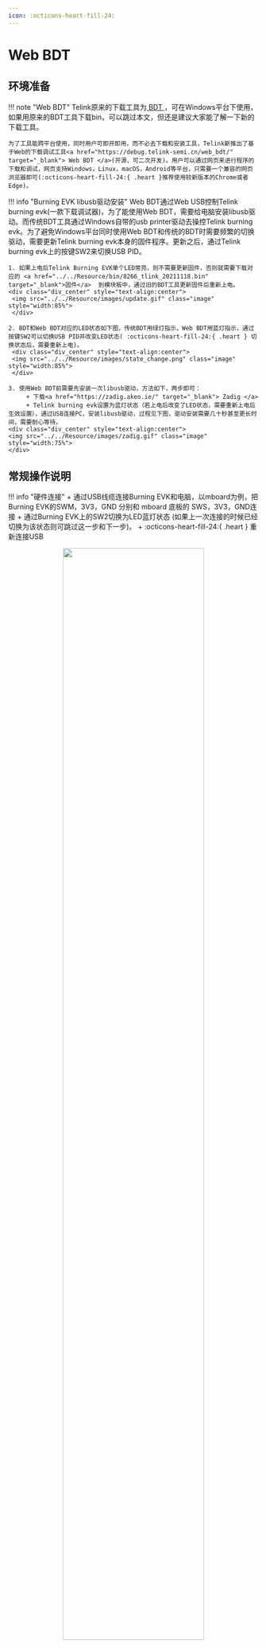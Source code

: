 ```yaml
---
icon: :octicons-heart-fill-24: 
---
```


# Web BDT


## 环境准备

!!! note "Web BDT"
    Telink原来的下载工具为<a href="http://wiki.telink-semi.cn/wiki/IDE-and-Tools/Burning-and-Debugging-Tools-for-all-Series/"  target="_blank"> BDT </a>，可在Windows平台下使用，如果用原来的BDT工具下载bin，可以跳过本文，但还是建议大家能了解一下新的下载工具。

    为了工具能跨平台使用，同时用户可即开即用，而不必去下载和安装工具，Telink新推出了基于Web的下载调试工具<a href="https://debug.telink-semi.cn/web_bdt/" target="_blank"> Web BDT </a>(开源，可二次开发)。用户可以通过网页来进行程序的下载和调试，网页支持Windows，Linux，macOS，Android等平台，只需要一个兼容的网页浏览器即可(:octicons-heart-fill-24:{ .heart }推荐使用较新版本的Chrome或者Edge)。
    
!!! info "Burning EVK libusb驱动安装"
    Web BDT通过Web USB控制Telink burning evk(一款下载调试器)，为了能使用Web BDT，需要给电脑安装libusb驱动。而传统BDT工具通过Windows自带的usb printer驱动去操控Telink burning evk。为了避免Windows平台同时使用Web BDT和传统的BDT时需要频繁的切换驱动，需要更新Telink burning evk本身的固件程序。更新之后，通过Telink burning evk上的按键SW2来切换USB PID。

    1. 如果上电后Telink Burning EVK单个LED常亮，则不需要更新固件，否则就需要下载对应的 <a href="../../Resource/bin/8266_tlink_20211118.bin" target="_blank">固件</a>  到模块板中，通过旧的BDT工具更新固件后重新上电。
    <div class="div_center" style="text-align:center"> 
     <img src="../../Resource/images/update.gif" class="image" style="width:85%">
     </div>

    2. BDT和Web BDT对应的LED状态如下图，传统BDT用绿灯指示，Web BDT用蓝灯指示，通过按键SW2可以切换USB PID并改变LED状态( :octicons-heart-fill-24:{ .heart } 切换状态后，需要重新上电)。
     <div class="div_center" style="text-align:center">  
     <img src="../../Resource/images/state_change.png" class="image" style="width:85%">
     </div>

    3. 使用Web BDT前需要先安装一次libusb驱动，方法如下，两步即可：
         + 下载<a href="https://zadig.akeo.ie/" target="_blank"> Zadig </a>
         + Telink burning evk设置为蓝灯状态（若上电后改变了LED状态，需要重新上电后生效设置），通过USB连接PC，安装libusb驱动，过程见下图，驱动安装需要几十秒甚至更长时间，需要耐心等待。
    <div class="div_center" style="text-align:center">
    <img src="../../Resource/images/zadig.gif" class="image" style="width:75%">
    </div>

## 常规操作说明

!!! info "硬件连接"
    + 通过USB线缆连接Burning EVK和电脑，以mboard为例，把Burning EVK的SWM，3V3，GND 分别和 mboard 底板的 SWS，3V3，GND连接
    + 通过Burning EVK上的SW2切换为LED蓝灯状态 (如果上一次连接的时候已经切换为该状态则可跳过这一步和下一步)。
    + :octicons-heart-fill-24:{ .heart } 重新连接USB
<div class="div_center" style="text-align:center">
    <img src="../../Resource/images/burning_evk_connect.jpg" class="image" style="width:75%">
    </div>

!!! info ":octicons-heart-fill-24:{ .heart } 打开<a href="https://debug.telink-semi.cn/web_bdt/" target="_blank"> Web BDT </a>"
    点击"install"可将网页以原生应用的方式安装在电脑/手机上，并自动添加桌面快捷方式，用户也可将应用固定任务栏处。
    同时采用离线存储和后台同步技术，网页可在没有网络的条件下使用(从服务器上下载程序功能除外)。
    <div class="div_center" style="text-align:center">
    <img src="../../Resource/images/webbdt1.png" class="image" style="width:75%">
    </div>

!!! info "下载本地bin文件"
    1. 选择主芯片型号或开源板子型号
    2. 点击connect，在弹出的对话框中选择"Telink Web Debugger"， 点击"连接"
    3. 点击File Import，选择本地bin文件（在此之前可以点击"SWS"测试调试接口连接是否正常)
    4. 点击Download（之后可以重新上电复位，也可以点击"Reset")
   
    <div class="div_center" style="text-align:center">
    <img src="../../Resource/images/webbdt2.jpg" class="image" style="width:75%">
    </div>  

    <div class="div_center" style="text-align:center">
    <img src="../../Resource/images/webbdt3.jpg" class="image" style="width:75%">
    </div>

!!! info "下载网络bin文件"
    以 mboard模块板对应的ZigBee coordinator固件为例子

       1. 选择板子型号为mboard，点击connect
       2. 选择Multi Addr Download标签
       3. 选择右边一列的服务器上的bin文件，这里选择 zigbee_coordinator
       4. 点击"MultiDownload" (之后重新上电，或者点击"Rest")

    <div class="div_center" style="text-align:center">
    <img src="../../Resource/images/webbdt4.jpg" class="image" style="width:75%">
    </div>


!!! warning "异常处理"
    如果下载程序出现异常，可尝试刷新页面并重新连接设备后点击 "SWS"，若返回OK则接着点击 "Activate"等待返回OK后可进行正常下载，若返回fail则检查硬件连接。

## 高级操作说明

!!! note "下载详细pdf使用手册"
    在手册里有详细的看变量，调试程序，以及有代码休眠情况下难以连接SWS调试接口的解决办法。
    <a href="../../Resource/doc/web_bdt/README.html" target="_blank"> Web BDT详细文档 </a>

